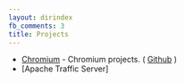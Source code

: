 ```yaml
---
layout: dirindex
fb_comments: 3
title: Projects
---
```



- [Chromium]( http://bwahn.me/2014/04/09/contribute-code-to-Chromium.html ) - Chromium projects. ( [Github]( https://github.com/bwahn/chromium ) )
- [Apache Traffic Server]
